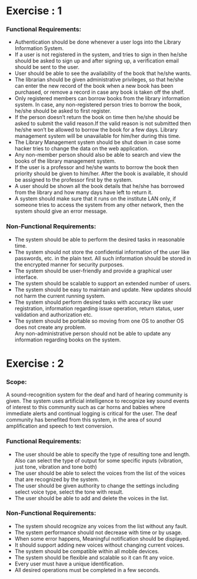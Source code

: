 # **Exercise : 1**
### **Functional Requirements:**
* Authentication should be done whenever a user logs into the Library Information System.<br/>
* If a user is not registered in the system, and tries to sign in then he/she should be asked to sign up and after signing up, a verification email should be sent to the user.<br/>
* User should be able to see the availability of the book that he/she wants.<br/>
* The librarian should be given administrative privileges, so that he/she can enter the new record of the book when a new book has been purchased, or remove a record in case any book is taken off the shelf.<br/>
* Only registered members can borrow books from the library information system. In case, any non-registered person tries to borrow the book, he/she should be asked to first register.<br/>
* If the person doesn’t return the book on time then he/she should be asked to submit the valid reason.If the valid reason is not submitted then he/she won’t be allowed to borrow the book for a few days. Library management system will be unavailable for him/her during this time.<br/>
* The Library Management system should be shut down in case some hacker tries to change the data on the web application.<br/>
* Any non-member person should also be able to search and view the books of the library management system.<br/>
* If the user is a professor and he/she wants to borrow the book then priority should be given to him/her. After the book is available, it should be assigned to the professor first by the system. <br/>
* A user should be shown all the book details that he/she has borrowed from the library and how many days have left to return it.<br/>
* A system should make sure that it runs on the institute LAN only, if someone tries to access the system from any other network, then the system should give an error message.<br/>

### **Non-Functional Requirements:**
* The system should be able to perform the desired tasks in reasonable time.<br/>
* The system should not store the confidential information of the user like passwords, etc. in the plain text. All such information should be stored in the encrypted manner for security purposes.<br/>
* The system should be user-friendly and provide a graphical user interface.<br/>
* The system should be scalable to support an extended number of users.<br/>
* The system should be easy to maintain and update. New updates should not harm the current running system.<br/>
* The system should perform desired tasks with accuracy like user registration, information regarding issue operation, return status, user validation and authorization etc. <br/>
* The system should be portable so moving from one OS to another OS does not create any problem.<br/>
Any non-administrative person should not be able to update any information regarding books on the system. <br/>




# **Exercise : 2**
### **Scope:**
A sound-recognition system for the deaf and hard of hearing community is given. The system uses artificial intelligence to recognize key sound events of interest to this community such as car horns and babies where immediate alerts and continual logging is critical for the user. The deaf community has benefited from this system, in the area of sound amplification and speech to text conversion.

### **Functional Requirements:**
* The user should be able to specify the type of resulting tone and length. Also can select the type of output for some specific inputs (vibration, just tone, vibration and tone both)<br/>
* The user should be able to select the voices from the list of the voices that are recognized by the system.<br/>
* The user should be given authority to change the settings including select voice type, select the tone with result.<br/>
* The user should be able to add and delete the voices in the list.<br/>

### **Non-Functional Requirements:**
* The system should recognize any voices from the list without any fault.<br/>
* The system performance should not decrease with time or by usage.<br/>
* When some error happens, Meaningful notification should be displayed.<br/>
* It should support adding new voices without changing current voices.<br/>
* The system should be compatible within all mobile devices.<br/>
* The system should be flexible and scalable so it can fit any voice.<br/>
* Every user must have a unique identification.<br/>
* All desired operations must be completed in a few seconds. <br/>


 




